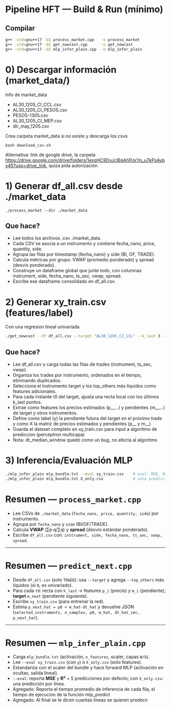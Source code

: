 # Pipeline HFT — Build & Run (mínimo)

## Compilar
```bash
g++ -std=gnu++17 -O2 process_market.cpp   -o process_market
g++ -std=gnu++17 -O2 get_nowcast.cpp      -o get_nowcast
g++ -std=gnu++17 -O2 mlp_infer_plain.cpp  -o mlp_infer_plain
```
# 0) Descargar información (market_data/)
Info de market_data 
- AL30_1205_CI_CCL.csv
- AL30_1205_CI_PESOS.csv
- PESOS-1305.csv
- AL30_1205_CI_MEP.csv
- dlr_may_1205.csv

Crea carpeta market_data si no existe y descarga los csvs
```
bash download_csv.sh
```
Alternativa: link de google drive, la carpeta https://drive.google.com/drive/folders/1esgHC9DvJcIBqAhPJxYp_u7kPsAybx45?usp=drive_link, quiza pida autorización

# 1) Generar df_all.csv desde ./market_data
```
./process_market --dir ./market_data
```

## Que hace?

- Lee todos los archivos .csv ./market_data.
- Cada CSV se asocia a un instrumento y contiene fecha_nano, price, quantity, side.
- Agrupa las filas por timestamp (fecha_nano) y side (BI, OF, TRADE).
- Calcula métricas por grupo: VWAP (promedio ponderado) y spread (desvío ponderado).
- Construye un dataframe global que junte todo, con columnas instrument, side, fecha_nano, ts_sec, vwap, spread.
- Escribe ese dataframe consolidado en df_all.csv.

# 2) Generar xy_train.csv (features/label)
Con una regresion lineal univariada
```bash
./get_nowcast --df df_all.csv --target "AL30_1205_CI_CCL" --k_last 3 --top_others 4 --dt_median_window 20 --xy_out xy_train.csv
```

## Que hace?

- Lee df_all.csv y carga todas las filas de trades (instrument, ts_sec, vwap).
- Organiza los trades por instrumento, ordenados en el tiempo, eliminando duplicados.
- Selecciona el instrumento target y los top_others más líquidos como features adicionales.
- Para cada instante t0 del target, ajusta una recta local con los últimos k_last puntos.
- Extrae como features los precios estimados (p__...) y pendientes (m__...) de target y otros instrumentos.
- Define como label (y) la pendiente futura del target en el próximo trade y como X la matriz de precios estimados y pendientes (p__ y m__)
- Guarda el dataset completo en xy_train.csv para input a algoritmo de prediccion (perceptron multicapa)
- Nota: dt_median_window quedó como un bug, no afecta al algoritmo

# 3) Inferencia/Evaluación MLP
```bash
./mlp_infer_plain mlp_bundle.txt --eval xy_train.csv    # eval: MSE, R2, 5 primeras
./mlp_infer_plain mlp_bundle.txt X_only.csv             # solo predicciones (una por línea)
```


# Resumen — `process_market.cpp`

- Lee CSVs de `./market_data` (`fecha_nano, price, quantity, side`) por instrumento.
- Agrupa por `fecha_nano` y `side` (BI/OF/TRADE).
- Calcula **VWAP** (∑p·q/∑q) y **spread** (desvío estándar ponderado).
- Escribe `df_all.csv` con: `instrument, side, fecha_nano, ts_sec, vwap, spread`.

---

# Resumen — `predict_next.cpp`

- Desde `df_all.csv` (solo `TRADE`): usa `--target` y agrega `--top_others` más líquidos (si `0`, es univariado).
- Para cada `t0`: recta con `k_last` → features `p_i` (precio) y `m_i` (pendiente); **target** `m_next` (pendiente siguiente).
- Escribe `xy_train.csv` (para entrenar la red).
- Estima `p_next_hat = p0 + m_hat·dt_hat` y devuelve JSON (`selected_instruments, n_samples, p0, m_hat, dt_hat_sec, p_next_hat`).

---

# Resumen — `mlp_infer_plain.cpp`

- Carga `mlp_bundle.txt` (activación, `n_features`, scaler, capas `W/b`).
- Lee `--eval xy_train.csv` (con `y`) o `X_only.csv` (solo features).
- Estandariza con el scaler del bundle y hace forward MLP (activación en ocultas, salida lineal).
- `--eval`: reporta **MSE** y **R²** + 5 predicciones por defecto; con `X_only.csv`: una predicción por línea.
- Agregado: Reporta el tiempo promedio de inferencia de cada fila, el tiempo de ejecucion de la función mlp_predict
- Agregado: Al final se le dicen cuantas lineas se quieren predecir
